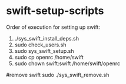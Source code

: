 # swift-setup-scripts
Order of execution for setting up swift:
1. ./sys_swift_install_deps.sh
2. sudo check_users.sh
3. sudo sys_swift_setup.sh
4. sudo cp openrc /home/swift
5. sudo chown swift:swift /home/swift/openrc


#remove swift
sudo ./sys_swift_remove.sh
